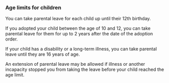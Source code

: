 ###  Age limits for children

You can take parental leave for each child up until their 12th birthday.

If you adopted your child between the age of 10 and 12, you can take parental
leave for them for up to 2 years after the date of the adoption order.

If your child has a disability or a long-term illness, you can take parental
leave until they are 16 years of age.

An extension of parental leave may be allowed if illness or another incapacity
stopped you from taking the leave before your child reached the age limit.
